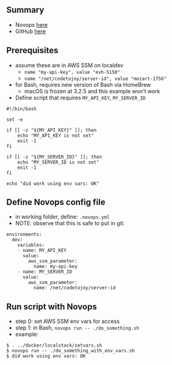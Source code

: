 
## Summary

* Novops [here](https://novops.dev/)
* GitHub [here](https://github.com/PierreBeucher/novops)

## Prerequisites

* assume these are in AWS SSM on localdev
    * `name "my-api-key", value "evh-5150"`
    * `name "/net/codetojoy/server-id", value "mozart-1756"`
* for Bash, requires new version of Bash via HomeBrew
	* macOS is frozen at 3.2.5 and this example won't work
* Define script that requires `MY_API_KEY`, `MY_SERVER_ID`

```
#!/bin/bash

set -e 

if [[ -z "${MY_API_KEY}" ]]; then
	echo "MY_API_KEY is not set"
	exit -1
fi

if [[ -z "${MY_SERVER_ID}" ]]; then
	echo "MY_SERVER_ID is not set"
	exit -1
fi

echo "did work using env vars: OK"
```

## Define Novops config file

* in working folder, define: `.novops.yml`
* NOTE: observe that this is safe to put in git:

```
environments:
  dev:
    variables:
    - name: MY_API_KEY
      value:
        aws_ssm_parameter:
          name: my-api-key
    - name: MY_SERVER_ID
      value:
        aws_ssm_parameter:
          name: /net/codetojoy/server-id
```

## Run script with Novops 

* step 0: set AWS SSM env vars for access
* step 1: in Bash, `novops run -- ./do_something.sh`
* example:

```
$ . ../docker/localstack/setvars.sh 
$ novops run -- ./do_something_with_env_vars.sh
$ did work using env vars: OK 
```
